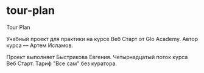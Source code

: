 # tour-plan

Tour Plan

Учебный проект для практики на курсе Веб Старт от Glo Academy. Автор курса — Артем Исламов.

Проект выполняет Быстрикова Евгения. Четырнадцатый поток курса Веб Старт. Тариф "Все сам" без куратора.
